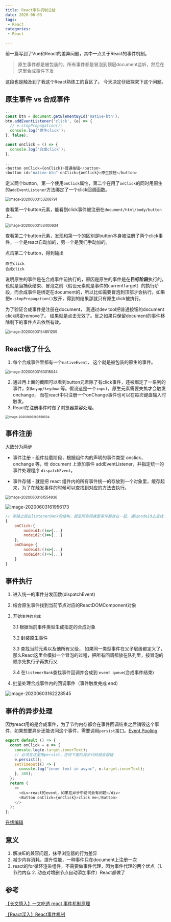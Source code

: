 ```yaml
---
title: React事件机制总结
date: 2020-06-03
tags:
 - React
categories:
 - React

---
```


前一篇写到了Vue和React的差异问题，其中一点关于React的事件机制。

> 原生事件都是被包装的，所有事件都是冒泡到顶层document监听，然后在这里合成事件下发

这段也是触及到了我这个React熟练工的盲区了。 今天决定仔细探究下这个问题。

<!-- more -->

## 原生事件 vs 合成事件

```javascript
...
const btn = document.getElementById('native-btn');
btn.addEventListener('click', (e) => {
  // e.stopPropagation();
  console.log('原生click');
}, false);

const onClick = () => {
  console.log('合成click');
};

...
<button onClick={onClick}>普通按钮</button>
<button id="native-btn" onClick={onClick}>原生按钮</button>
```

定义两个button，第一个使用`onClick`属性，第二个在用了`onClick`的同时用原生的`addEventListener`方法绑定了一个click回调函数。

<img src="https://kuimo-markdown-pic.oss-cn-hangzhou.aliyuncs.com/image-20200603153208791.png" alt="image-20200603153208791" style="zoom:80%;" />

查看第一个button元素，能看到click事件被注册在`document/html/body/button`上。

<img src="https://kuimo-markdown-pic.oss-cn-hangzhou.aliyuncs.com/image-20200603153400634.png" alt="image-20200603153400634" style="zoom:80%;" />

查看第二个button元素，发现和第一个的区别是button本身被注册了两个click事件，一个是react自动加的，另一个是我们手动加的。



点击第二个button，得到输出

```
原生click
合成click
```

说明原生的事件是在合成事件前执行的，原因是原生的事件是在**目标阶段**执行的，也就是当捕获结束、冒泡之前（假设元素就是事件的currentTarget）的执行阶段，而合成事件是绑定在document的，所以比如需要冒泡到顶部才会执行。如果把`e.stopPropagation()`放开，得到的结果那就只有原生click被执行。

为了验证合成事件是注册在document， 我通过dev tool把普通按钮的document click绑定remove了。 结果就是点击无效了。反之如果只保留document的事件移除剩下的事件点击依然有效。

<img src="https://kuimo-markdown-pic.oss-cn-hangzhou.aliyuncs.com/image-20200603154851209.png" alt="image-20200603154851209" style="zoom:80%;" />



## React做了什么

1. 每个合成事件里都有一个`nativeEvent`， 这个就是被包装的原生的事件。

<img src="https://kuimo-markdown-pic.oss-cn-hangzhou.aliyuncs.com/image-20200603160018044.png" alt="image-20200603160018044" style="zoom:80%;" />

2. 通过再上面的截图可以看到button元素除了有click事件，还被绑定了一系列的事件，如`keyup/keydown`等。假设这是一个`input`，原生元素需要失焦才会触发onchange， 而在react中只注册一个onChange事件也可以在每次键盘输入时触发。
3. React在注册事件时做了浏览器兼容处理。

<img src="https://kuimo-markdown-pic.oss-cn-hangzhou.aliyuncs.com/image-20200603160658534.png" alt="image-20200603160658534" style="zoom:67%;" />

## 事件注册

大致分为两步

- 事件注册 - 组件挂载阶段，根据组件内的声明的事件类型 onclick，onchange 等，给 document 上添加事件 addEventListener，并指定统一的事件处理程序 `dispatchEvent`。

- 事件存储 - 就是把 react 组件内的所有事件统一的存放到一个对象里，缓存起来，为了在触发事件的时候可以查找到对应的方法去执行。

<img src="https://kuimo-markdown-pic.oss-cn-hangzhou.aliyuncs.com/image-20200603161554936.png" alt="image-20200603161554936" style="zoom:80%;" />

![image-20200603161956173](https://kuimo-markdown-pic.oss-cn-hangzhou.aliyuncs.com/image-20200603161956173.png)

```javascript
// 存储之后在listenerBank的结构，就是所有同类型事件都放在一起，通过nodeId去查找
{
    onClick:{
        nodeid1:()=>{...}
        nodeid2:()=>{...}
    },
    onChange:{
        nodeid3:()=>{...}
        nodeid4:()=>{...}
    }
}
```



## 事件执行

1. 进入统一的事件分发函数(dispatchEvent)

2. 结合原生事件找到当前节点对应的ReactDOMComponent对象

3. 开始`事件的合成`

   3.1 根据当前事件类型生成指定的合成对象

   3.2 封装原生事件

   3.3 查找当前元素以及他所有父级， 如果同一类型事件在父子层级都定义了，那么React这里会模拟一个冒泡的过程，把所有回调都放在队列里，按冒泡的顺序先执行子再执行父

   3.4 在`listenerBank`查找事件回调并合成到 `event queue`(合成事件结束)

4. 批量处理合成事件内的回调事件（事件触发完成 end）


![image-20200603162228545](https://kuimo-markdown-pic.oss-cn-hangzhou.aliyuncs.com/image-20200603162228545.png)



## 事件的异步处理

因为react用的是合成事件，为了节约内存都会在事件回调结束之后销毁这个事件，如果想要异步还能访问这个事件，需要调用`persist`接口。[Event Pooling](https://reactjs.org/docs/events.html#event-pooling)

```javascript
export default () => {
  const onClick = e => {
    console.log(e.target.innerText);
    // 必须在这里用persist，否则下面的异步代码就会报错
    e.persist();
    setTimeout(() => {
      console.log("inner text in async", e.target.innerText);
    }, 300);
  };
  return (
    <>
      <div>react的event，如果在异步中访问会有问题</div>
      <Button onClick={onClick}>click me</Button>
    </>
  );
};
```

[在线编辑](https://codesandbox.io/s/react-experience-hbh7h?file=/src/event-async.tsx)

## 意义

1. 解决IE的兼容问题，抹平浏览器的行为差异
2. 减少内存消耗，提升性能，一种事件只在document上注册一次
3. react的for循环渲染组件，不需要做事件代理，因为事件代理的两个优点（1. 节约内存 2. 动态对增删节点自动添加事件）React都做了

## 参考

[【长文慎入】一文吃透 react 事件机制原理](https://juejin.im/post/5d7678b06fb9a06b2b47a03c)

[【React深入】React事件机制](https://juejin.im/post/5c7df2e7f265da2d8a55d49d)

